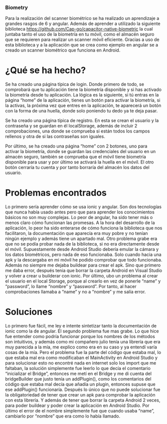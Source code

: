 ### Biometry
Para la realización del scanner biométrico se ha realizado un aprendizaje a grandes rasgos de 6 y angular. Además de aprender a utilizado la siguiente biblioteca https://github.com/Cap-go/capacitor-native-biometric la cual juntaba tanto el uso de la biometría en tu móvil, como el almacén seguro que se requieren para realizar un scanner móvil eficiente.
Gracias a uso de esta biblioteca y a la aplicación que se crea como ejemplo en angular se a creado un scanner biométrico que funciona en Android.
# ¿Qué se ha hecho?
Se ha creado una página típica de login. Donde primero de todo, se comprobará que tu aplicación tiene la biometría disponible y si has activado la biometría desde tu aplicación.
La lógica es la siguiente, si tú entras en la página “home” de la aplicación, tienes un botón para activar la biometría, si la activas, la próxima vez que entres en la aplicación, te aparecerá un botón con la forma de una huella, donde solo poniendo tu dedo ya te deja pasar.

Se ha creado una página típica de registro. En esta se crean el usuario y la contraseña y se guardan en él localStorage, además de incluir 2 comprobaciones, una donde se comprueba si están todos los campos rellenos y otra de si las contraseñas son iguales. 

Por último, se ha creado una página “home” con 2 botones, uno para activar la biometría, donde se guardan las credenciales del usuario en un almacén seguro, también se comprueba que el móvil tiene biometría disponible para usar y por último se activará la huella en el móvil.
El otro botón cerraría tu cuenta y por tanto borraría del almacén los datos del usuario.

# Problemas encontrados
Lo primero sería aprender cómo se usa ionic y angular. Son dos tecnologías que nunca había usado antes pero que para aprender los conocimientos básicos no son muy complejas.
Lo peor de angular, ha sido tener más o menos claro cómo funcionan las promesas.
A la hora del desarrollo de la aplicación, lo peor ha sido enterarse de cómo funciona la biblioteca que nos facilitaron, la documentación que aparecía era muy pobre y no tenían ningún ejemplo y además tiene un apartado mal.
 Otro problema grabe era que no se podía probar nada de la biblioteca, si no era directamente desde el móvil.
Supuestamente desde Android Studio debería emular la cámara y los datos biométricos, pero nada de eso funcionaba.
Solo cuando hacia una apk y la descargaba en mi móvil he podido comprobar que todo funcionaba. 
Además no siempre me dejaba buildear para crear el apk. Sino que primero me daba error, después tenia que borrar la carpeta Android en Visual Studio y volver a crear u builderar con ionic.
Por último, ubo un problema al crear el usuario en el local Storage, porque al crearlo en vez de ponerle “name” y “password”, lo llame “nombre” y “password”. Por tanto, al hacer comprobaciones llamaba a “name” y no a “nombre” y me salía error.
# Soluciones
Lo primero fue fácil, me ley e intente sintetizar tanto la documentación de ionic como la de angular.
El segundo problema fue mas grabe. Lo que hice fue entender como podría funcionar porque los nombres de los métodos son intuitivos, y además como mi compañero julio tenía una librería que era muy parecida a la mía, me explico como era en su caso y ya entendí varía cosas de la mía. Pero el problema fue la parte del código que estaba mal, lo que estaba mal era como modificaban el MainActivity en Android Studio y para solucionar esto no encontré nada en internet solo los import que me faltaban, la solución simplemente fue leerlo lo que decía el comentario “inicializar el Bridge”, entonces me metí en el Bridge y me di cuenta del bridgeBuilder que justo tenía un addPlugin(), como los comentarios del código que estaba mal decía que añadía un plugin, entonces supuse que ese addPlugin() funcionaría.
Después lo único que no puede solucionar fue la obligatoriedad de tener que crear un apk para comprobar la aplicación con esta librería.
Y además de tener que borrar la carpeta Android 2 veces, para poder buildear y poder crear la aplicación en Android Studio.
Por último el error de el nombre simplemente fue que cuando usaba “name”, cambiarlo por “nombre” que era como lo había llamado.

